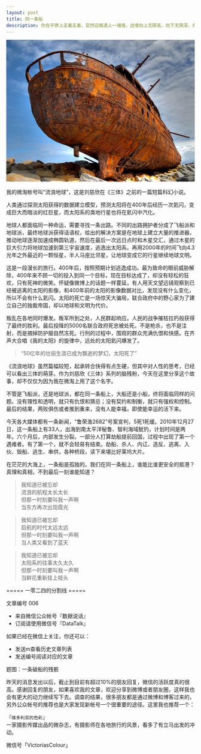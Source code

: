 ```yaml
---
layout: post
title: 同一条船
description: 你在平原上走着走着，突然迎面遇上一堵墙，这墙向上无限高，向下无限深，向左无限远，向右无限远，这墙是什么？死亡       ---刘慈欣《流浪地球》 
---
```


![一条破船的残骸](../img/boat.jpeg)

我的微淘帐号叫“流浪地球”，这是刘慈欣在《三体》之前的一篇短篇科幻小说。

人类通过探测太阳获得的数据建立模型，预测太阳将在400年后经历一次氦闪，变成巨大而暗淡的红巨星，而太阳系的类地行星也将在氦闪中汽化。

地球人都面临同一种命运，需要寻找一条出路。不同的出路拥护者分成了飞船派和地球派，最终地球派获得话语权，给出的解决方案是在地球上建立大量的推进器，推动地球逐渐加速成椭圆轨道，然后在最后一次远日点时和木星交汇，通过木星的巨大引力将地球加速到第三宇宙速度，逃逸出太阳系。再用2000年的时间飞向4.3光年之外最近的一颗恒星，半人马座比邻星，让地球变成它的行星继续地球文明。

这是一段漫长的旅行。400年后，按照预期计划逃逸成功。最为致命的眼前威胁解除，400年来不顾一切的投入到同一个目标，现在目标达成了，却没有轻松的狂欢，只有死神的微笑。怀疑像微博上的话题一样蔓延，有人用天文望远镜观察到已经被逃离的太阳的影像，和400年前的太阳的影像数据对比，发现没有什么变化，所以不会有什么氦闪。太阳的死亡是一场惊天大骗局，联合政府中的野心家为了建立自己的独裁帝国，却以地球和文明为代价。

叛乱在各地同时爆发。叛军所到之处，人民群起响应。人民的战争摧枯拉朽般获得了最终的胜利。最后投降的5000名联合政府死忠被处死。不是枪杀，也不是注射，而是摘掉防护服自然冻死。行刑的过程中，围观的群众充满仇恨和快感。在齐声大合唱《我的太阳》的旋律中，远处的太阳氦闪爆发了。

> “50亿年的壮丽生涯已成为飘逝的梦幻，太阳死了”

《流浪地球》虽然篇幅较短，起承转合快得有点生硬，但其中对人性的思考，已经可以看出三体的萌芽。作为刘慈欣《三体》系列的脑残粉，今天在这里分享这个故事，却不仅仅为因为我在微淘上用了这个名字。

不管是飞船派，还是地球派，都在同一条船上，大船还是小船，终将面临同样的问题。没有理性和透明，就只有仇恨和猜忌；没有契约和制衡，就只有强权和控制。最后的结果，两败俱伤或者推到重来，没有人能幸福，即使能幸运的活下来。

今天各大媒体都有一条新闻，“鲁荣渔2682”号案宣判，5死1死缓。2010年12月27日，这一条船上有33人，出海到南太平洋秘鲁、智利海域鱿钓，计划时间是两年。六个月后，内部发生分裂。一部分人打算劫船提前回国，过程中出现了第一个遇难者。有了第一个，就不会轻易有结束。劫船、杀人、内讧、造反、逃离、入伙、毁船、逃生、串供，各种桥段，读下来堪比好莱坞大片。

在茫茫的大海上，一条船是孤独的。我们在同一条船上，谁能比谁更安全的抵港？真理和真相，不到最后一刻谁能知道？

>我知道已被忘却  
流浪的航程太长太长  
但那一时刻要叫我一声啊  
当东方再次出现霞光

>我知道已被忘却  
启航的时代太远太远  
但那一时刻要叫我一声啊  
当人类又看到了蓝天

>我知道已被忘却  
太阳系的往事太久太久  
但那一时刻要叫我一声啊  
当鲜花重新挂上枝头

===== 一零二四的分割线 =====

文章编号 006

* 来自微信公众帐号『数据说话』
* 订阅请使用微信号『DataTalk』

如果已经在微信上关注，你还可以：

* 发送m查看历史文章列表
* 发送编号阅读对应的文章

题图：一条破船的残骸

昨天的消息发出以后，截止到目前有超过10%的朋友回复，微信的活跃度真的很高。感谢回复的朋友，如果喜欢我的文章，欢迎分享到微博或者朋友圈，这样我也会有更大的动力继续写下去。调查的结果，很多朋友都是通过微博和博客过来的，另外公众帐号的推荐也是大家发现新帐号一个很重要的途径。这里我也推荐一个：

『`维多利亚的色彩`』  
一家摄影传媒出品的微杂志，有摄影师在各地旅行的风景，看多了有立马出发的冲动。

微信号「VictoriasColour」


